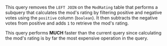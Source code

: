 This query removes the `LEFT JOIN` on the `ModRating` table that performs a subquery that calculates the mod's rating by filtering positive and negative votes using the `positive` column (`boolean`). It then subtracts the negative votes from positive and adds `1` to retrieve the mod's rating.

This query performs **MUCH** faster than the current query since calculating the mod's rating is by far the most expensive operation in the query.